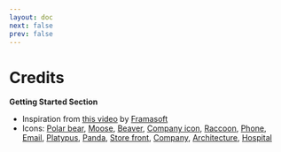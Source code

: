 ```yaml
---
layout: doc
next: false
prev: false
---
```


# Credits

**Getting Started Section**

- Inspiration from [this video](https://framatube.org/w/9dRFC6Ya11NCVeYKn8ZhiD) by [Framasoft](https://framasoft.org/en/)
- Icons: <a href="https://www.flaticon.com/free-icons/polar-bear" title="polar bear icons">Polar bear</a>, <a href="https://www.flaticon.com/free-icons/moose" title="moose icons">Moose</a>, <a href="https://www.flaticon.com/free-icons/beaver" title="beaver icons">Beaver</a>, <a href="https://www.flaticon.com/free-icons/company" title="company icons">Company icon</a>, <a href="https://www.flaticon.com/free-icons/raccoon" title="raccoon icons">Raccoon</a>, <a href="https://www.flaticon.com/free-icons/phone" title="phone icons">Phone</a>, <a href="https://www.flaticon.com/free-icons/email" title="email icons">Email</a>, <a href="https://www.flaticon.com/free-icons/platypus" title="platypus icons">Platypus</a>, <a href="https://www.flaticon.com/free-icons/panda" title="panda icons">Panda</a>, <a href="https://www.flaticon.com/free-icons/store-front" title="store front icons">Store front</a>, <a href="https://www.flaticon.com/free-icons/company" title="company icons">Company</a>, <a href="https://www.flaticon.com/free-icons/architecture-and-city" title="architecture and city icons">Architecture</a>, <a href="https://www.flaticon.com/free-icons/hospital" title="hospital icons">Hospital</a>